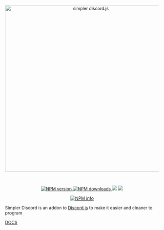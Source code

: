 <div align="center">
  <br />
  <p>
    <a href="https://github.com/DusterTheFirst/SimplerDiscord"><img src="http://i.imgur.com/ypJWwIr.png" width="546" alt="simpler discord.js" /></a>
  </p>
  <br />
  <p>
    <a href="https://www.npmjs.com/package/simpler-discord" align="center" style="width:100%">
      <img src="https://img.shields.io/npm/v/simpler-discord.svg?maxAge=3600" alt="NPM version" />
      <img src="https://img.shields.io/npm/dt/simpler-discord.svg?maxAge=3600" alt="NPM downloads" />
    </a>
    <a href="https://codeclimate.com/github/DusterTheFirst/SimplerDiscord"><img src="https://codeclimate.com/github/DusterTheFirst/SimplerDiscord/badges/gpa.svg"/></a>
    <a href="https://codeclimate.com/github/DusterTheFirst/SimplerDiscord"><img src="https://codeclimate.com/github/DusterTheFirst/SimplerDiscord/badges/issue_count.svg" /></a>
  </p>
  <p>
    <a href="https://nodei.co/npm/simpler-discord/"><img src="https://nodei.co/npm/simpler-discord.png?downloads=true&stars=true" alt="NPM info" /></a>
  </p>
</div>

Simpler Discord is an addon to [Discord.js](https://discord.js.org/#/) to make it easier and cleaner to program

[DOCS](https://github.com/DusterTheFirst/SimplerDiscord/wiki)
